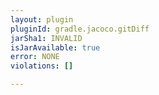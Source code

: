 ```yaml
---
layout: plugin
pluginId: gradle.jacoco.gitDiff
jarSha1: INVALID
isJarAvailable: true
error: NONE
violations: []

---
```

